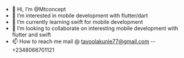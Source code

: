 - 👋 Hi, I’m @Mtconcept
- 👀 I’m interested in mobile development with flutter/dart
- 🌱 I’m currently learning swift for mobile development
- 💞️ I’m looking to collaborate on interesting mobile development with flutter and swift
- 📫 How to reach me mail @ tayoolakunle77@gmail.com -- +2348066701121

<!---
Mtconcept/Mtconcept is a ✨ special ✨ repository because its `README.md` (this file) appears on your GitHub profile.
You can click the Preview link to take a look at your changes.
--->
